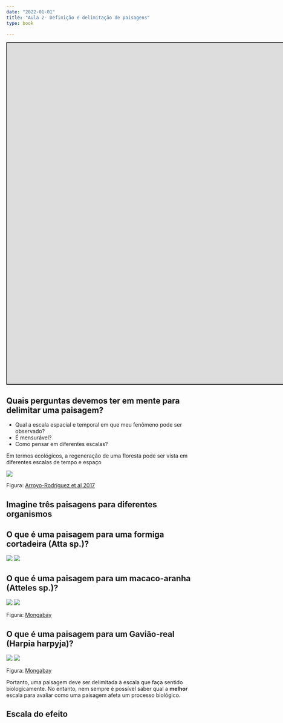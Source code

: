 ```yaml
---
date: "2022-01-01"
title: "Aula 2- Definição e delimitação de paisagens"
type: book

---
```


<script src="/rmarkdown-libs/fitvids/fitvids.min.js"></script>
<!--more-->
<div class="shareagain" style="min-width:300px;margin:1em auto;">
<iframe src="https://ecoaplic.org/en/slides_aulas/ecol_paisag/02_delim_landscape.html#1" width="1600" height="900" style="border:2px solid currentColor;" loading="lazy" allowfullscreen></iframe>
<script>fitvids('.shareagain', {players: 'iframe'});</script>
</div>

## Quais perguntas devemos ter em mente para delimitar uma paisagem?

-   Qual a escala espacial e temporal em que meu fenômeno pode ser observado?
-   É mensurável?
-   Como pensar em diferentes escalas?

Em termos ecológicos, a regeneração de uma floresta pode ser vista em diferentes escalas de tempo e espaço

<img src=/en/courses/ecologia_paisag/02_paisagem_delim/delim_paisag_files/scales.jpg>

Figura: [Arroyo-Rodríguez et al 2017](https://onlinelibrary.wiley.com/doi/full/10.1111/brv.12231)

## Imagine **três** paisagens para diferentes organismos

## O que é uma paisagem para uma formiga cortadeira (Atta sp.)?

<img src=/en/courses/ecologia_paisag/02_paisagem_delim/delim_paisag_files/atta.jpeg>

<img src=../for_floor.jpg>

## O que é uma paisagem para um macaco-aranha (Atteles sp.)?

<img src=../atteles.jpeg>

<img src=../canopy.jpg>

Figura: [Mongabay](https://rainforests.mongabay.com/0202.htm)

## O que é uma paisagem para um Gavião-real (Harpia harpyja)?

<img src=../harpia.jpeg>

<img src=../trop_frag.jpg>

Figura: [Mongabay](https://rainforests.mongabay.com/0202.htm)

Portanto, uma paisagem deve ser delimitada à escala que faça sentido biologicamente. No entanto, nem sempre é possível saber qual a **melhor** escala para avaliar como uma paisagem afeta um processo biológico.

## Escala do efeito
